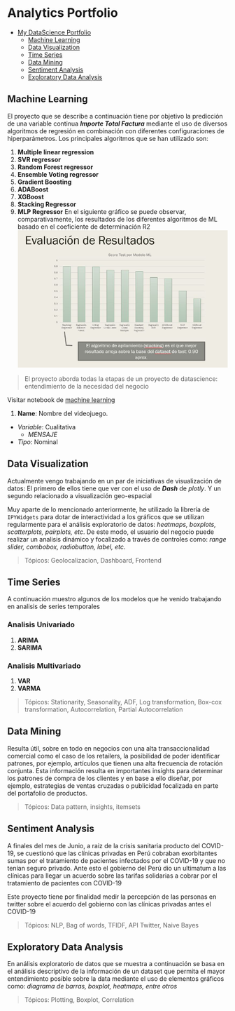 # Analytics Portfolio

<!-- TOC -->

 - [My DataScience Portfolio](#analytics-portfolio)
    - [Machine Learning](#machine-learning)
    - [Data Visualization](#data-visualization)
    - [Time Series](#time-series)
    - [Data Mining](#data-mining)
    - [Sentiment Analysis](#sentiment-analysis)
    - [Exploratory Data Analysis](#exploratory-data-analysis)


<!-- /TOC -->

## Machine Learning
El proyecto que se describe a continuación tiene por objetivo la predicción de una variable continua ***Importe Total Factura*** mediante el uso de diversos algoritmos de regresión en combinación con diferentes configuraciones de hiperparámetros.
Los principales algoritmos que se han utilizado son:
1. __Multiple linear regression__
2. __SVR regressor__
3. __Random Forest regressor__
4. __Ensemble Voting regressor__
5. __Gradient Boosting__
6. __ADABoost__
7. __XGBoost__
8. __Stacking Regressor__
9. __MLP Regressor__
En el siguiente gráfico se puede observar, comparativamente, los resultados de los diferentes algoritmos de ML  basado en el coeficiente de determinación R2
![alt text][resultados-ml]

[resultados-ml]: https://github.com/rasecotineb/datascience/blob/master/machine-learning/resultados-machine-learning.JPG "Resultados de algoritmos ML"

> El proyecto aborda todas la etapas de un proyecto de datascience: entendimiento de la necesidad del negocio


Visitar notebook de [machine learning](https://github.com/rasecotineb/datascience/blob/master/machine-learning/Analisis_de_datos_Regresion_lineal_Machine_Learning_II_.ipynb)

1. __Name__: Nombre del videojuego.
+ _Variable_: Cualitativa
  + _MENSAJE_
+ _Tipo_: Nominal


## Data Visualization
Actualmente vengo trabajando en un par de iniciativas de visualización de datos:
El primero de ellos tiene que ver con el uso de ***Dash*** de *plotly*.
Y un segundo relacionado a visualización geo-espacial

Muy aparte de lo mencionado anteriormente, he utilizado la librería de ```IPYWidgets``` para dotar de interactividad a los gráficos que se utilizan regularmente para el análisis exploratorio de datos: *heatmaps, boxplots, scatterplots, pairplots, etc*. De este modo, el usuario del negocio puede realizar un analisis dinámico y focalizado a través de controles como: *range slider, combobox, radiobutton, label, etc*. 
>Tópicos: Geolocalizacion, Dashboard, Frontend

## Time Series
A continuación muestro algunos de los modelos que he venido trabajando en analisis de series temporales
### Analisis Univariado
1. **ARIMA**
2. **SARIMA**

### Analisis Multivariado
1. **VAR**
2. **VARMA**

>Tópicos: Stationarity, Seasonality, ADF, Log transformation, Box-cox transformation, Autocorrelation, Partial Autocorrelation
## Data Mining
Resulta útil, sobre en todo en negocios con una alta transaccionalidad comercial como el caso de los retailers, la posibilidad de poder identificar patrones, por ejemplo, artículos que tienen una alta frecuencia de rotación conjunta. Esta información resulta en importantes insights para determinar los patrones de compra de los clientes y en base a ello diseñar, por ejemplo, estrategias de ventas cruzadas o publicidad focalizada en parte del portafolio de productos.
>Tópicos: Data pattern, insights, itemsets

## Sentiment Analysis
A finales del mes de Junio, a raiz de la crisis sanitaria producto del COVID-19, se cuestionó que las clínicas privadas en Perú cobraban exorbitantes sumas por el tratamiento de pacientes infectados por el COVID-19 y que no tenían seguro privado. Ante esto el gobierno del Perú dio un ultimatum a las clínicas para llegar un acuerdo sobre las tarifas solidarias a cobrar por el tratamiento de pacientes con COVID-19


Este proyecto tiene por finalidad medir la percepción de las personas en twitter sobre el acuerdo del gobierno con las clínicas privadas antes el COVID-19
>Tópicos: NLP, Bag of words, TFIDF, API Twitter, Naive Bayes
## Exploratory Data Analysis
En análisis exploratorio de datos que se muestra a continuación se basa en el análisis descriptivo de la información de un dataset que permita el mayor entendimiento posible sobre la data mediante el uso de elementos gráficos como: *diagrama de barras, boxplot, heatmaps, entre otros*
>Tópicos: Plotting, Boxplot, Correlation
